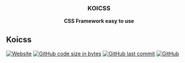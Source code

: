 <h3 align="center">KOICSS</h3>

<p align="center">
  <strong>CSS Framework easy to use</strong><br>
</p>

## Koicss
[![Website](https://img.shields.io/website?url=https%3A%2F%2Fkoicss.com?color=purple)](https://koicss.com)
[![GitHub code size in bytes](https://img.shields.io/github/languages/code-size/koicss/koi?color=purple)](https://github.com/koicss/koi)
[![GitHub last commit](https://img.shields.io/github/last-commit/koicss/koi?color=purple)](https://github.com/koicss/koi)
[![GitHub](https://img.shields.io/github/license/koicss/koi?color=purple)](https://github.com/koicss/koi)
